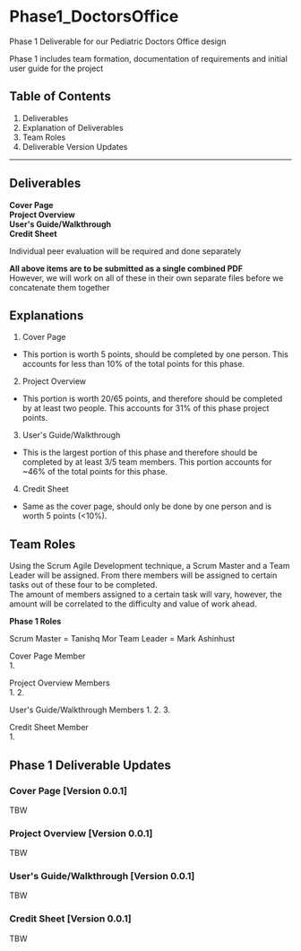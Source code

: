 # Phase1_DoctorsOffice
Phase 1 Deliverable for our Pediatric Doctors Office design

Phase 1 includes team formation, documentation of requirements and initial user guide for the project  

## Table of Contents
1. Deliverables
2. Explanation of Deliverables
3. Team Roles
4. Deliverable Version Updates

---  

## Deliverables  

**Cover Page**  
**Project Overview**  
**User's Guide/Walkthrough**  
**Credit Sheet**  

Individual peer evaluation will be required and done separately  

__All above items are to be submitted as a single combined PDF__  
However, we will work on all of these in their own separate files before we concatenate them together  

## Explanations

1. Cover Page  
- This portion is worth 5 points, should be completed by one person. This accounts for less than 10% of the total points for this phase.  

2. Project Overview
- This portion is worth 20/65 points, and therefore should be completed by at least two people. This accounts for 31% of this phase project points.  

3. User's Guide/Walkthrough  
- This is the largest portion of this phase and therefore should be completed by at least 3/5 team members. This portion accounts for ~46% of the total points for this phase.  

4. Credit Sheet  
- Same as the cover page, should only be done by one person and is worth 5 points (<10%).  

## Team Roles  

Using the Scrum Agile Development technique, a Scrum Master and a Team Leader will be assigned. From there members will be assigned to certain tasks out of these four to be completed.  
The amount of members assigned to a certain task will vary, however, the amount will be correlated to the difficulty and value of work ahead.  

__Phase 1 Roles__  

Scrum Master = Tanishq Mor
Team Leader = Mark Ashinhust

Cover Page Member  
1.

Project Overview Members  
1.
2.

User's Guide/Walkthrough Members
1.
2.
3.

Credit Sheet Member  
1.


## Phase 1 Deliverable Updates  

### Cover Page [Version 0.0.1]    
TBW  


### Project Overview [Version 0.0.1]  
TBW  

### User's Guide/Walkthrough [Version 0.0.1]  
TBW  

### Credit Sheet [Version 0.0.1]  
TBW  
